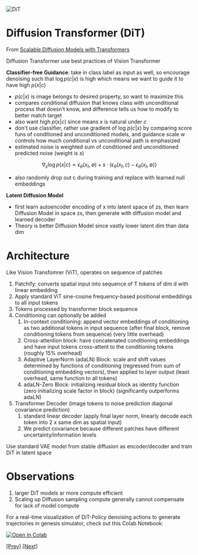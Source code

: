 ![DiT](../../Images/Screenshot%202024-12-29%20at%202.32.11 PM.png)
# Diffusion Transformer (DiT)

From [Scalable Diffusion Models with Transformers](https://arxiv.org/pdf/2212.09748)

Diffusion Transformer use best practices of Vision Transformer

**Classifier-free Guidance**: take in class label as input as well, so encourage denoising such that $\log p(c|x)$ is high which means we want to guide it to have high $p(x|c)$

- $p(c|x)$ is image belongs to desired property, so want to maximize this
- compares conditional diffusion that knows class with unconditional process that doesn’t know, and difference tells us how to modify to better match target
- also want high $p(x|c)$ since means $x$ is natural under $c$
- don't use classifier, rather use gradient of log $p(c|x)$ by comparing score funs of conditioned and unconditioned models, and guidance scale $w$ controls how much conditional vs unconditional path is emphasized
- estimated noise is weighted sum of conditioned and unconditioned predicted noise (weight is $s$)
    
$$
\nabla_x \log p(x|c) \propto \epsilon_\theta(x_t, \emptyset) + s \cdot (\epsilon_\theta(x_t, c) - \epsilon_\theta(x_t, \emptyset))
$$
    
- also randomly drop out c during training and replace with learned null embeddings

**Latent Diffusion Model**

- first learn autoencoder encoding of x into latent space of zs, then learn Diffusion Model in space zs, then generate with diffusion model and learned decoder
- Theory is better Diffusion Model since vastly lower latent dim than data dim

# Architecture

Like Vision Transfomrer (ViT), operates on sequence of patches

1. Patchify: converts spatial input into sequence of T tokens of dim d with linear embedding
2. Apply standard ViT sine-cosine frequency-based positional embeddings  to all input tokens
3. Tokens processed by transformer block sequence
4. Conditioning can optionally be added
    1. In-context conditioning: append vector embeddings of conditioning as two additional tokens in input sequence (after final block, remove conditioning tokens from sequence) (very little overhead)
    2. Cross-attention block: have concatenated conditioning embeddings and have input tokens cross-attent to the conditioning tokens (roughly 15% overhead)
    3. Adaptive LayerNorm (adaLN) Block: scale and shift values determined by functions of conditioning (regressed from sum of conditioning embedding vectors), then applied to layer output (least overhead, same function to all tokens)
    4. adaLN-Zero Block: initializing residual block as identity function (zero initializing scale factor in block) (significantly outperforms adaLN)
5. Transformer Decoder (image tokens to noise prediction diagonal covariance prediction)
    1. standard linear decoder (apply final layer norm, linearly decode each token into 2 x same dim as spatial input)
    2. We predict covariance because different patches have different uncertainty/information levels

Use standard VAE model from stable diffusion as encoder/decoder and train DiT in latent space

# Observations

1. larger DiT models ar more compute efficient
2. Scaling up Diffusion sampling compute generally cannot compensate for lack of model compute


For a real-time visualization of DiT-Policy denoising actions to generate trajectories in genesis simulator, check out this Colab Notebook: 

[![Open In Colab](https://colab.research.google.com/assets/colab-badge.svg)](https://colab.research.google.com/drive/1YHs_KuSM5f3AuykjkCBfaHNYTZKg08-a)

[[Prev]](../../1:%20Diffusion%20Policy/1.2:%20Components%20of%20Diffusion%20Policy/DP%20Components.md) [[Next]](../2.2:%20Components%20of%20Diffusion%20Transformers/DiT%20Components.md)